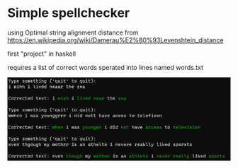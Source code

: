 # Simple spellchecker
using Optimal string alignment distance from https://en.wikipedia.org/wiki/Damerau%E2%80%93Levenshtein_distance

first "project" in haskell

requires a list of correct words sperated into lines named words.txt

![](example.png)
